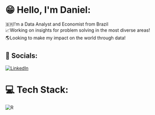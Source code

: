 # 😁 Hello, I'm Daniel:
🇧🇷I’m a Data Analyst and Economist from Brazil<br>📈Working on insights for problem solving in the most diverse areas!<br>🌎Looking to make my impact on the world through data!


## 📱 Socials:
[![LinkedIn](https://img.shields.io/badge/LinkedIn-%230077B5.svg?logo=linkedin&logoColor=white)](https://www.linkedin.com/in/daniel-hardt-bertajoni-738842212/) 

# 💻 Tech Stack:
![R](https://img.shields.io/badge/r-%23276DC3.svg?style=flat-square&logo=r&logoColor=white)
